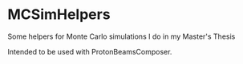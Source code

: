 # MCSimHelpers
Some helpers for Monte Carlo simulations I do in my Master's Thesis

Intended to be used with ProtonBeamsComposer. 